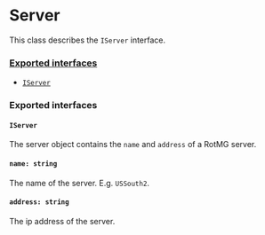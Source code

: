 # Server
This class describes the `IServer` interface.

### [Exported interfaces](#exported-interfaces)
 + [`IServer`](#iserver)

### Exported interfaces
#### `IServer`
The server object contains the `name` and `address` of a RotMG server.

#### `name: string`
The name of the server. E.g. `USSouth2`.

#### `address: string`
The ip address of the server.
